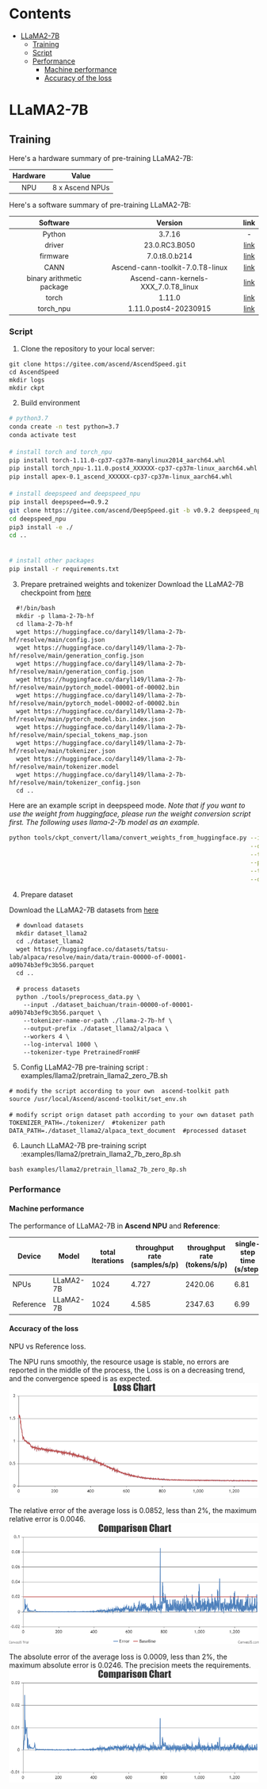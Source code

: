 

#  Contents

- [LLaMA2-7B](#contents)
  - [Training](#pre-training)
  - [Script](#script)
  - [Performance](#performance)
    - [Machine performance](#machine-performance)
    - [Accuracy of the loss](#accuracy-of-the-loss)



# LLaMA2-7B

## Training

Here's a hardware summary of pre-training  LLaMA2-7B:

| Hardware |                      Value                      |
| :------: | :---------------------------------------------: |
|   NPU    |               8 x Ascend NPUs                   |

Here's a software summary of pre-training  LLaMA2-7B: 


|         Software          |                 Version                 |link  |
| :-----------------------: | :-------------------------------------: | :---:|
|          Python           |                  3.7.16                 |-|
|          driver           |               23.0.RC3.B050             |[link](https://support.huawei.com/enterprise/zh/ascend-computing/ascend-hdk-pid-252764743/software/261159045?idAbsPath=fixnode01%7C23710424%7C251366513%7C22892968%7C252764743)|
|         firmware          |              7.0.t8.0.b214              |[link](https://support.huawei.com/enterprise/zh/ascend-computing/ascend-hdk-pid-252764743/software/261159045?idAbsPath=fixnode01%7C23710424%7C251366513%7C22892968%7C252764743)|
|           CANN            |Ascend-cann-toolkit-7.0.T8-linux    |[link](https://support.huawei.com/enterprise/zh/ascend-computing/cann-pid-251168373/software/261204647?idAbsPath=fixnode01%7C23710424%7C251366513%7C22892968%7C251168373)|
| binary arithmetic package |   Ascend-cann-kernels-XXX_7.0.T8_linux |[link](https://support.huawei.com/enterprise/zh/ascend-computing/cann-pid-251168373/software/261204647?idAbsPath=fixnode01%7C23710424%7C251366513%7C22892968%7C251168373)|
|           torch           |                 1.11.0                  |[link](https://gitee.com/ascend/pytorch/releases/tag/v5.0.rc2.2-pytorch1.11.0)|
|         torch_npu         |           1.11.0.post4-20230915         |[link](https://pytorch-package.obs.cn-north-4.myhuaweicloud.com/pta/Daily/v1.11.0/20230915.2/pytorch_v1.11.0_py37.tar.gz)|


### Script

1. Clone the repository to your local server:
```shell
git clone https://gitee.com/ascend/AscendSpeed.git 
cd AscendSpeed 
mkdir logs
mkdir ckpt
```

2. Build environment

```bash
# python3.7
conda create -n test python=3.7
conda activate test

# install torch and torch_npu
pip install torch-1.11.0-cp37-cp37m-manylinux2014_aarch64.whl
pip install torch_npu-1.11.0.post4_XXXXXX-cp37-cp37m-linux_aarch64.whl
pip install apex-0.1_ascend_XXXXXX-cp37-cp37m-linux_aarch64.whl

# install deepspeed and deepspeed_npu
pip install deepspeed==0.9.2
git clone https://gitee.com/ascend/DeepSpeed.git -b v0.9.2 deepspeed_npu
cd deepspeed_npu
pip3 install -e ./
cd ..


# install other packages
pip install -r requirements.txt 
```
3. Prepare pretrained weights and tokenizer
Download the LLaMA2-7B checkpoint from [here](https://huggingface.co/daryl149/llama-2-7b-hf/tree/main) 

```shell
  #!/bin/bash
  mkdir -p llama-2-7b-hf
  cd llama-2-7b-hf
  wget https://huggingface.co/daryl149/llama-2-7b-hf/resolve/main/config.json
  wget https://huggingface.co/daryl149/llama-2-7b-hf/resolve/main/generation_config.json
  wget https://huggingface.co/daryl149/llama-2-7b-hf/resolve/main/generation_config.json
  wget https://huggingface.co/daryl149/llama-2-7b-hf/resolve/main/pytorch_model-00001-of-00002.bin
  wget https://huggingface.co/daryl149/llama-2-7b-hf/resolve/main/pytorch_model-00002-of-00002.bin
  wget https://huggingface.co/daryl149/llama-2-7b-hf/resolve/main/pytorch_model.bin.index.json
  wget https://huggingface.co/daryl149/llama-2-7b-hf/resolve/main/special_tokens_map.json
  wget https://huggingface.co/daryl149/llama-2-7b-hf/resolve/main/tokenizer.json
  wget https://huggingface.co/daryl149/llama-2-7b-hf/resolve/main/tokenizer.model
  wget https://huggingface.co/daryl149/llama-2-7b-hf/resolve/main/tokenizer_config.json
  cd ..
```

Here are an example script in deepspeed mode.
*Note that if you want to use the weight from huggingface, please run the weight conversion script first. The following uses llama-2-7b model as an example.*
```bash
python tools/ckpt_convert/llama/convert_weights_from_huggingface.py --input-model-dir llama-2-7b-hf \
                                                                    --output-model-dir ckpt \
                                                                    --tensor-model-parallel-size 1 \
                                                                    --pipeline-model-parallel-size 1 \
                                                                    --type 7B \
                                                                    --deepspeed
```

4. Prepare dataset

Download the LLaMA2-7B datasets from [here](https://huggingface.co/datasets/tatsu-lab/alpaca/resolve/main/data/train-00000-of-00001-a09b74b3ef9c3b56.parquet) 

```shell
  # download datasets
  mkdir dataset_llama2
  cd ./dataset_llama2
  wget https://huggingface.co/datasets/tatsu-lab/alpaca/resolve/main/data/train-00000-of-00001-a09b74b3ef9c3b56.parquet
  cd ..

  # process datasets                              
  python ./tools/preprocess_data.py \
    --input ./dataset_baichuan/train-00000-of-00001-a09b74b3ef9c3b56.parquet \
    --tokenizer-name-or-path ./llama-2-7b-hf \
    --output-prefix ./dataset_llama2/alpaca \
    --workers 4 \
    --log-interval 1000 \
    --tokenizer-type PretrainedFromHF
```


5. Config LLaMA2-7B pre-training script : examples/llama2/pretrain_llama2_zero_7B.sh 

```shell
# modify the script according to your own  ascend-toolkit path
source /usr/local/Ascend/ascend-toolkit/set_env.sh 

# modify script orign dataset path according to your own dataset path
TOKENIZER_PATH=./tokenizer/  #tokenizer path
DATA_PATH=./dataset_llama2/alpaca_text_document  #processed dataset
```

6. Launch LLaMA2-7B  pre-training script :examples/llama2/pretrain_llama2_7b_zero_8p.sh

```shell
bash examples/llama2/pretrain_llama2_7b_zero_8p.sh 
```



### Performance

#### Machine performance

The performance of LLaMA2-7B in **Ascend NPU** and **Reference**:

| Device | Model       | total Iterations | throughput rate (samples/s/p) | throughput rate (tokens/s/p) | single-step time (s/step) | floating point operation (TFLOPs/s) |
| ------ | ----------- | ---------------- | ----------------------------- | ---------------------------- | ------------------------- | ----------------------------------- |
| NPUs   | LLaMA2-7B | 1024             | 4.727                         | 2420.06                         | 6.81                      | 147.42                              |
| Reference   | LLaMA2-7B | 1024             | 4.585                         | 2347.63                         | 6.99                      | 143.01                              |



#### Accuracy of the loss

NPU vs Reference loss.

The NPU runs smoothly, the resource usage is stable, no errors are reported in the middle of the process, the Loss is on a decreasing trend, and the convergence speed is as expected. 
![NPU-LOSS](../../sources/images/llama2/llama2_7b_shape_fp16_layer32_loss_with_weights.png)

The relative error of the average loss is 0.0852, less than 2%, the maximum relative error is 0.0046.
![NPU-LOSS and NPU-Relative-Error](../../sources/images/llama2/llama2_7b_shape_fp16_layer32_loss_with_weights_comparison_relative.png)

The absolute error of the average loss is 0.0009, less than 2%, the maximum absolute error is 0.0246. The precision meets the requirements.
![NPU-LOSS and NPU-Abosulte-Error](../../sources/images/llama2/llama2_7b_shape_fp16_layer32_loss_with_weights_comparison_abosulte.png)
